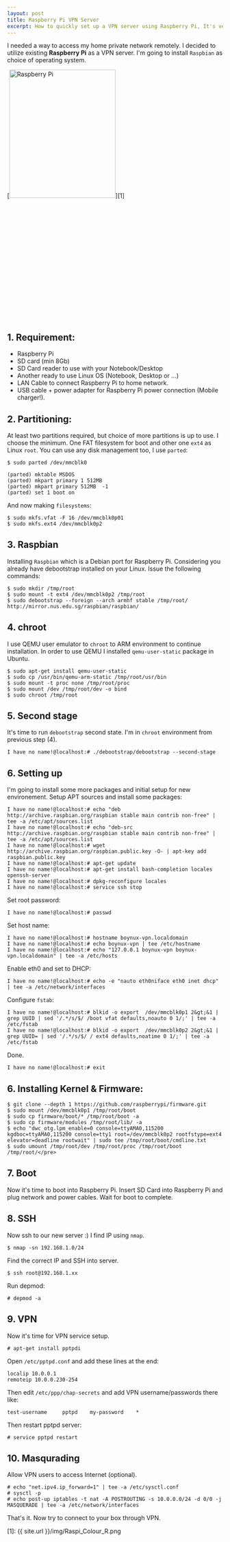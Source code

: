 ```yaml
---
layout: post
title: Raspberry Pi VPN Server
excerpt: How to quickly set up a VPN server using Raspberry Pi, It's very easy to have Raspberry Pi VPN server at home. No external keyboard or HDMI needed to do this tutorial. All you need is ...
---
```


I needed a way to access my home private network remotely. I decided to utilize existing **Raspberry Pi** as a VPN server. I'm going to install `Raspbian` as choice of operating system. 

[<img class="size-medium wp-image-900 alignright" title="Rapberry Pi VPN" alt="Raspberry Pi" src="{{ site.url }}/img/Raspi_Colour_R-248x300.png" width="248" height="300" />][1] <script type="text/javascript" src="//pagead2.googlesyndication.com/pagead/js/adsbygoogle.js" async=""></script>
<ins class="adsbygoogle" style="display: inline-block; width: 336px; height: 280px;" data-ad-client="ca-pub-5768423765640512" data-ad-slot="7819924448"></ins><script type="text/javascript">// 
(adsbygoogle = window.adsbygoogle || []).push({});
// </script>

## 1\. Requirement:

*   Raspberry Pi
*   SD card (min 8Gb)
*   SD Card reader to use with your Notebook/Desktop
*   Another ready to use Linux OS (Notebook, Desktop or ...)
*   LAN Cable to connect Raspberry Pi to home network.
*   USB cable + power adapter for Raspberry Pi power connection (Mobile charger!).

## 2\. Partitioning: 
At least two partitions required, but choice of more partitions is up to use. I choose the minimum. One FAT filesystem for boot and other one `ext4` as Linux `root`. You can use any disk management too, I use `parted`:

    $ sudo parted /dev/mmcblk0

    (parted) mktable MSDOS
    (parted) mkpart primary 1 512MB
    (parted) mkpart primary 512MB  -1
    (parted) set 1 boot on

And now making `filesystems`: 

    $ sudo mkfs.vfat -F 16 /dev/mmcblk0p01
    $ sudo mkfs.ext4 /dev/mmcblk0p2

## 3\. Raspbian

<div class="ads"> <ins class="adsbygoogle adslot_1" style="display:block" data-ad-client="ca-pub-5768423765640512" data-ad-slot="7013600384" data-ad-format="horizontal"></ins> <script> (adsbygoogle = window.adsbygoogle || []).push({}); </script> </div>

Installing `Raspbian` which is a Debian port for Raspberry Pi. Considering you already have debootstrap installed on your Linux. Issue the following commands: 

    $ sudo mkdir /tmp/root
    $ sudo mount -t ext4 /dev/mmcblk0p2 /tmp/root
    $ sudo debootstrap --foreign --arch armhf stable /tmp/root/  http://mirror.nus.edu.sg/raspbian/raspbian/

## 4\. chroot
I use QEMU user emulator to `chroot` to ARM environment to continue installation. In order to use QEMU I installed `qemu-user-static` package in Ubuntu.

    $ sudo apt-get install qemu-user-static
    $ sudo cp /usr/bin/qemu-arm-static /tmp/root/usr/bin
    $ sudo mount -t proc none /tmp/root/proc
    $ sudo mount /dev /tmp/root/dev -o bind
    $ sudo chroot /tmp/root

## 5\. Second stage 
It's time to run `debootstrap` second state. I'm in `chroot` environment from previous step (4). 

    I have no name!@localhost:# ./debootstrap/debootstrap --second-stage

## 6\. Setting up 

I'm going to install some more packages and initial setup for new environement. Setup APT sources and install some packages: 

    I have no name!@localhost:# echo "deb http://archive.raspbian.org/raspbian stable main contrib non-free" | tee -a /etc/apt/sources.list
    I have no name!@localhost:# echo "deb-src http://archive.raspbian.org/raspbian stable main contrib non-free" | tee -a /etc/apt/sources.list
    I have no name!@localhost:# wget http://archive.raspbian.org/raspbian.public.key -O- | apt-key add raspbian.public.key
    I have no name!@localhost:# apt-get update
    I have no name!@localhost:# apt-get install bash-completion locales openssh-server
    I have no name!@localhost:# dpkg-reconfigure locales
    I have no name!@localhost:# service ssh stop

Set root password: 

    I have no name!@localhost:# passwd

Set host name: 

    I have no name!@localhost:# hostname boynux-vpn.localdomain
    I have no name!@localhost:# echo boynux-vpn | tee /etc/hostname
    I have no name!@localhost:# echo "127.0.0.1 boynux-vpn boynux-vpn.localdomain" | tee -a /etc/hosts

Enable eth0 and set to DHCP: 

    I have no name!@localhost:# echo -e "nauto eth0niface eth0 inet dhcp" | tee -a /etc/network/interfaces
    
Configure `fstab`: 

    I have no name!@localhost:# blkid -o export  /dev/mmcblk0p1 2&gt;&1 | grep UUID | sed '/.*/s/$/ /boot vfat defaults,noauto 0 1/;' | tee -a /etc/fstab
    I have no name!@localhost:# blkid -o export  /dev/mmcblk0p2 2&gt;&1 | grep UUID= | sed '/.*/s/$/ / ext4 defaults,noatime 0 1/;' | tee -a /etc/fstab
    
Done. 

    I have no name!@localhost:# exit

## 6\. Installing Kernel & Firmware:

    $ git clone --depth 1 https://github.com/raspberrypi/firmware.git
    $ sudo mount /dev/mmcblk0p1 /tmp/root/boot
    $ sudo cp firmware/boot/* /tmp/root/boot -a
    $ sudo cp firmware/modules /tmp/root/lib/ -a
    $ echo "dwc_otg.lpm_enable=0 console=ttyAMA0,115200 kgdboc=ttyAMA0,115200 console=tty1 root=/dev/mmcblk0p2 rootfstype=ext4 elevator=deadline rootwait" | sudo tee /tmp/root/boot/cmdline.txt
    $ sudo umount /tmp/root/dev /tmp/root/proc /tmp/root/boot /tmp/root/</pre>

## 7\. Boot

<div class="ads"> <ins class="adsbygoogle adslot_1" style="display:block" data-ad-client="ca-pub-5768423765640512" data-ad-slot="7013600384" data-ad-format="horizontal"></ins> <script> (adsbygoogle = window.adsbygoogle || []).push({}); </script> </div>

Now it's time to boot into Raspberry Pi. Insert SD Card into Raspberry Pi and plug network and power cables. Wait for boot to complete. 

## 8\. SSH 
Now ssh to our new server :) 
I find IP using `nmap`. 

    $ nmap -sn 192.168.1.0/24
    
Find the correct IP and SSH into server. 

    $ ssh root@192.168.1.xx

Run depmod: 

    # depmod -a

## 9\. VPN 

Now it's time for VPN service setup. 

    # apt-get install pptpdi
    
Open `/etc/pptpd.conf` and add these lines at the end: 

    localip 10.0.0.1
    remoteip 10.0.0.230-254
    
Then edit `/etc/ppp/chap-secrets` and add VPN username/passwords there like:

    test-username     pptpd    my-password    *
    
Then restart pptpd server: 

    # service pptpd restart

## 10\. Masqurading
Allow VPN users to access Internet (optional). 

<div class="ads"> <ins class="adsbygoogle adslot_1" style="display:block" data-ad-client="ca-pub-5768423765640512" data-ad-slot="7013600384" data-ad-format="rectangle"></ins> <script> (adsbygoogle = window.adsbygoogle || []).push({}); </script> </div>


    # echo "net.ipv4.ip_forward=1" | tee -a /etc/sysctl.conf
    # sysctl -p
    # echo post-up iptables -t nat -A POSTROUTING -s 10.0.0.0/24 -d 0/0 -j MASQUERADE | tee -a /etc/network/interfaces
    
That's it. Now try to connect to your box through VPN.

[1]: {{ site.url }}/img/Raspi_Colour_R.png
